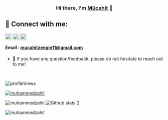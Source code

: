 



<link rel="shortcut icon" type="image/png" href="https://patika-prod.s3.eu-central-1.amazonaws.com/staticFiles/favicon.png?v1" sizes="16x16 32x32 64x64">


<h3 align="center">
Hi there, I'm <a href="#" target="_blank" rel="noreferrer">Mücahit</a> 👋
</h3>


## 🤝 Connect with me:

<a href="https://app.patika.dev/mucahitzengin">
  <img align="left" 
       src="https://patika-prod.s3.eu-central-1.amazonaws.com/staticFiles/favicon.png?v1" 
       alt="Mücahit Zengin | Patika" 
       width="21px"/>
</a>



<a href="https://www.linkedin.com/in/m%C3%BCcahitzengin">
  <img align="left" 
       src="https://raw.githubusercontent.com/yushi1007/yushi1007/main/images/linkedin.svg" 
       alt="Mücahit Zengin | LinledIn" 
       width="21px"/>
</a>

<a href="https://www.hackerrank.com/mucahitzengin" size="64x64">
<img align="left" 
     src="https://1.bp.blogspot.com/-ULT9oDhqr24/XJYCrttOEpI/AAAAAAAAJYE/inXHXlzblBI3SbcGpiUj4TMNj-E8uPlaQCK4BGAYYCw/s1600/logo%2Bhackerrank%2Bicon.png" 
     alt="Mücahit Zengin | Hackerrank" 
     width="21px"
     size="64x64"/>
</a> 

<!-- [![Hackerrank](https://www.google.com/s2/favicons?domain=hackerrank.com)](https://www.hackerrank.com/mucahit_zngn01) -->

</br>

#### Email : mucahitzengin11@gmail.com

- 💬 If you have any question/feedback, please do not hesitate to reach out to me!
</br>

<p align="left"> <img src="https://komarev.com/ghpvc/?username=mucahitzengin" alt="profileViews" /> </p>

<p align="left"> <a href="https://github.com/ryo-ma/github-profile-trophy"><img src="https://github-profile-trophy.vercel.app/?username=mucahitzengin" alt="muhammedzahit" /></a> </p>

<p><img align="left" src="https://github-readme-stats.vercel.app/api/top-langs?username=mucahitzengin&show_icons=true&locale=en&layout=compact" alt="muhammedzahit" /></p>

![Github stats 2](https://github-readme-stats.vercel.app/api?username=MucahitZengin&show_icons=true)

<p><img align="center" src="https://github-readme-streak-stats.herokuapp.com/?user=mucahitzengin&" alt="muhammedzahit" /></p>
